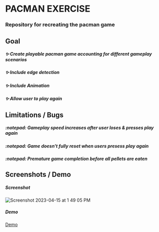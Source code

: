 # PACMAN EXERCISE

### Repository for recreating the pacman game

## Goal
##### :sparkles: Create playable pacman game accounting for different gameplay scenarios
##### :sparkles: Include edge detection
##### :sparkles: Include Animation
##### :sparkles: Allow user to play again

## Limitations / Bugs
##### :notepad: Gameplay speed increases after user loses & presses play again
##### :notepad: Game doesn't fully reset when users presess play again
##### :notepad: Premature game completion before all pellets are eaten

## Screenshots / Demo

##### Screenshot
![Screenshot 2023-04-15 at 1 49 05 PM](https://user-images.githubusercontent.com/63305557/232245831-0c93c8ab-2107-41a0-ba2f-bd2593f6d042.png)

##### Demo
[Demo](https://user-images.githubusercontent.com/63305557/232246370-e6864517-1f4f-4595-bd09-54aa0d3f63b9.mp4)






